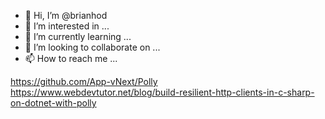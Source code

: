 - 👋 Hi, I’m @brianhod
- 👀 I’m interested in ...
- 🌱 I’m currently learning ...
- 💞️ I’m looking to collaborate on ...
- 📫 How to reach me ...

<!---
brianhod/brianhod is a ✨ special ✨ repository because its `README.md` (this file) appears on your GitHub profile.
You can click the Preview link to take a look at your changes.
--->
https://github.com/App-vNext/Polly
https://www.webdevtutor.net/blog/build-resilient-http-clients-in-c-sharp-on-dotnet-with-polly
